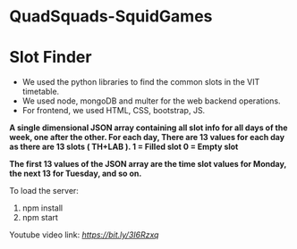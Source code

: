 # QuadSquads-SquidGames

<h1> Slot Finder </h1>

<body>
  <ul>
    <li>We used the python libraries to find the common slots in the VIT timetable.</li>
    <li>We used node, mongoDB and multer for the web backend operations.  </li>
    <li>For frontend, we used HTML, CSS, bootstrap, JS. </li>
  </ul>
  </body>
  
  
<b> A single dimensional JSON array containing all slot info for all days of the week, one after the other. For each day, There are 13 values for each day as there are 13 slots ( TH+LAB ).
1 = Filled slot
0 = Empty slot

The first 13 values of the JSON array are the time slot values for Monday, the next 13 for Tuesday, and so on. </b>

To load the server:

<ol>
  <li> npm install </li>
  <li> npm start </li> 
</ol>

Youtube video link: <em>https://bit.ly/3I6Rzxq</em>
